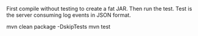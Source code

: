 First compile without testing to create a fat JAR.
Then run the test. Test is the server consuming log events in JSON format.

mvn clean package -DskipTests
mvn test 
